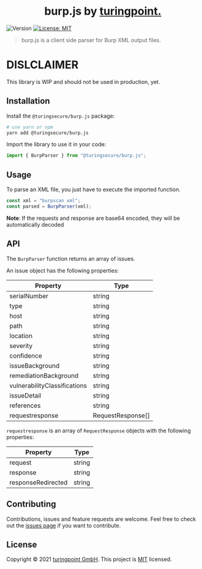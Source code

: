 <h1 align="center">burp.js by <a href="https://turingpoint.eu" target="_blank">turingpoint.</a></h1>
<p>
  <img alt="Version" src="https://img.shields.io/badge/version-0.0.1-blue.svg?cacheSeconds=2592000" />
  <a href="#" target="_blank">
    <img alt="License: MIT" src="https://img.shields.io/badge/License-MIT-yellow.svg" />
  </a>
</p>

> burp.js is a client side parser for Burp XML output files.

# DISLCLAIMER

This library is WIP and should not be used in production, yet.

## Installation

Install the `@turingsecure/burp.js` package:

```sh
# use yarn or npm
yarn add @turingsecure/burp.js
```

Import the library to use it in your code:

```js
import { BurpParser } from "@turingsecure/burp.js";
```

## Usage

To parse an XML file, you just have to execute the imported function.

```js
const xml = "burpscan xml";
const parsed = BurpParser(xml);
```

**Note**: If the requests and response are base64 encoded, they will be automatically decoded

## API

The `BurpParser` function returns an array of issues.

An issue object has the following properties:

| Property                     | Type              |
| ---------------------------- | ----------------- |
| serialNumber                 | string            |
| type                         | string            |
| host                         | string            |
| path                         | string            |
| location                     | string            |
| severity                     | string            |
| confidence                   | string            |
| issueBackground              | string            |
| remediationBackground        | string            |
| vulnerabilityClassifications | string            |
| issueDetail                  | string            |
| references                   | string            |
| requestresponse              | RequestResponse[] |

`requestresponse` is an array of `RequestResponse` objects with the following properties:

| Property           | Type   |
| ------------------ | ------ |
| request            | string |
| response           | string |
| responseRedirected | string |

## Contributing

Contributions, issues and feature requests are welcome.
Feel free to check out the [issues page](https://github.com/turingsecure/burp.js/issues) if you want to contribute.

## License

Copyright © 2021 [turingpoint GmbH](https://turingpoint.eu).
This project is [MIT](LICENSE) licensed.

